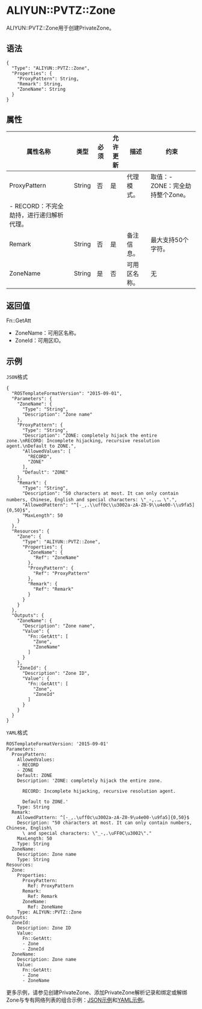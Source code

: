 # ALIYUN::PVTZ::Zone

ALIYUN::PVTZ::Zone用于创建PrivateZone。

## 语法

```
{
  "Type": "ALIYUN::PVTZ::Zone",
  "Properties": {
    "ProxyPattern": String,
    "Remark": String,
    "ZoneName": String
  }
}
```

## 属性

|属性名称|类型|必须|允许更新|描述|约束|
|----|--|--|----|--|--|
|ProxyPattern|String|否|是|代理模式。|取值：-   ZONE：完全劫持整个Zone。
-   RECORD：不完全劫持，进行递归解析代理。 |
|Remark|String|否|是|备注信息。|最大支持50个字符。|
|ZoneName|String|是|否|可用区名称。|无|

## 返回值

Fn::GetAtt

-   ZoneName：可用区名称。
-   ZoneId：可用区ID。

## 示例

`JSON`格式

```
{
  "ROSTemplateFormatVersion": "2015-09-01",
  "Parameters": {
    "ZoneName": {
      "Type": "String",
      "Description": "Zone name"
    },
    "ProxyPattern": {
      "Type": "String",
      "Description": "ZONE: completely hijack the entire zone.\nRECORD: Incomplete hijacking, recursive resolution agent.\nDefault to ZONE.",
      "AllowedValues": [
        "RECORD",
        "ZONE"
      ],
      "Default": "ZONE"
    },
    "Remark": {
      "Type": "String",
      "Description": "50 characters at most. It can only contain numbers, Chinese, English and special characters: \"_-,.，。\".",
      "AllowedPattern": "^[-_,.\\uff0c\\u3002a-zA-Z0-9\\u4e00-\\u9fa5]{0,50}$",
      "MaxLength": 50
    }
  },
  "Resources": {
    "Zone": {
      "Type": "ALIYUN::PVTZ::Zone",
      "Properties": {
        "ZoneName": {
          "Ref": "ZoneName"
        },
        "ProxyPattern": {
          "Ref": "ProxyPattern"
        },
        "Remark": {
          "Ref": "Remark"
        }
      }
    }
  },
  "Outputs": {
    "ZoneName": {
      "Description": "Zone name",
      "Value": {
        "Fn::GetAtt": [
          "Zone",
          "ZoneName"
        ]
      }
    },
    "ZoneId": {
      "Description": "Zone ID",
      "Value": {
        "Fn::GetAtt": [
          "Zone",
          "ZoneId"
        ]
      }
    }
  }
}
```

`YAML`格式

```
ROSTemplateFormatVersion: '2015-09-01'
Parameters:
  ProxyPattern:
    AllowedValues:
    - RECORD
    - ZONE
    Default: ZONE
    Description: 'ZONE: completely hijack the entire zone.

      RECORD: Incomplete hijacking, recursive resolution agent.

      Default to ZONE.'
    Type: String
  Remark:
    AllowedPattern: ^[-_,.\uff0c\u3002a-zA-Z0-9\u4e00-\u9fa5]{0,50}$
    Description: "50 characters at most. It can only contain numbers, Chinese, English\
      \ and special characters: \"_-,.\uFF0C\u3002\"."
    MaxLength: 50
    Type: String
  ZoneName:
    Description: Zone name
    Type: String
Resources:
  Zone:
    Properties:
      ProxyPattern:
        Ref: ProxyPattern
      Remark:
        Ref: Remark
      ZoneName:
        Ref: ZoneName
    Type: ALIYUN::PVTZ::Zone
Outputs:
  ZoneId:
    Description: Zone ID
    Value:
      Fn::GetAtt:
      - Zone
      - ZoneId
  ZoneName:
    Description: Zone name
    Value:
      Fn::GetAtt:
      - Zone
      - ZoneName
```

更多示例，请参见创建PrivateZone、添加PrivateZone解析记录和绑定或解绑Zone与专有网络列表的组合示例：[JSON示例](https://github.com/aliyun/ros-templates/tree/master/ResourceTemplates/PVTZ/JSON/PVTZ.json)和[YAML示例](https://github.com/aliyun/ros-templates/tree/master/ResourceTemplates/PVTZ/YAML/PVTZ.yml)。

